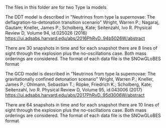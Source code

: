 The files in this folder are for two Type Ia models 

The DDT model is described in
"Neutrinos from type Ia supernovae: The deflagration-to-detonation transition scenario"
Wright, Warren P.; Nagaraj, Gautam; Kneller, James P.; Scholberg, Kate; Seitenzahl, Ivo R.
Physical Review D, Volume 94, id.025026 (2016)
https://ui.adsabs.harvard.edu/abs/2016PhRvD..94b5026W/abstract

There are 30 snapshots in time and for each snapshot there are 8 lines of sight through the explosion plus the no-oscillations case. Both mass orderings are considered. The format of each data file is the SNOwGLoBES format


The GCD model is described in 
"Neutrinos from type Ia supernovae: The gravitationally confined detonation scenario"
Wright, Warren P.; Kneller, James P.; Ohlmann, Sebastian T.; Röpke, Friedrich K.; Scholberg, Kate; Seitenzahl, Ivo R.
Physical Review D, Volume 95, id.043006 (2017)
https://ui.adsabs.harvard.edu/abs/2017PhRvD..95d3006W/abstract

There are 64 snapshots in time and for each snapshot there are 10 lines of sight through the explosion plus the no-oscillations case. Both mass orderings are considered. The format of each data file is the SNOwGLoBES format
